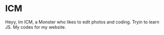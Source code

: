 # ICM
Heyy, Im ICM, a Monster who likes to edit photos and coding. Tryin to learn JS.
My codes for my website.
